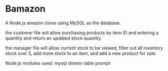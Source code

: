 # Bamazon

A Node.js amazon clone using MySQL as the database.

the customer file will allow purchasing products by item ID and entering a quantity and return an updated stock quantity.

the manager file will allow current stock to be viewed, filter out all inventory stock over 5, add more stock to an item, and add a new product for sale.

Node.js modules used:
mysql
dotenv
table
prompt